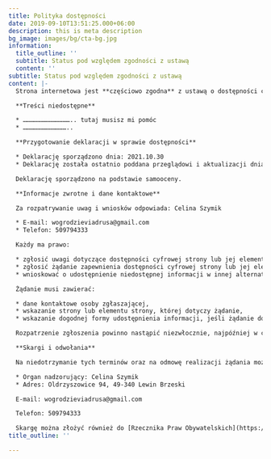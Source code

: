 ```yaml
---
title: Polityka dostępności
date: 2019-09-10T13:51:25.000+06:00
description: this is meta description
bg_image: images/bg/cta-bg.jpg
information:
  title_outline: ''
  subtitle: Status pod względem zgodności z ustawą
  content: ''
subtitle: Status pod względem zgodności z ustawą
content: |-
  Strona internetowa jest **częściowo zgodna** z ustawą o dostępności cyfrowej stron internetowych i aplikacji mobilnych podmiotów publicznych z powodu niezgodności lub wyłączeń wymienionych poniżej.

  **Treści niedostępne**

  * ………………………………….. tutaj musisz mi pomóc
  * ………………………………..

  **Przygotowanie deklaracji w sprawie dostępności**

  * Deklarację sporządzono dnia: 2021.10.30
  * Deklarację została ostatnio poddana przeglądowi i aktualizacji dnia: 2021.10.30

  Deklarację sporządzono na podstawie samooceny.

  **Informacje zwrotne i dane kontaktowe**

  Za rozpatrywanie uwag i wniosków odpowiada: Celina Szymik

  * E-mail: wogrodzieviadrusa@gmail.com
  * Telefon: 509794333

  Każdy ma prawo:

  * zgłosić uwagi dotyczące dostępności cyfrowej strony lub jej elementu,
  * zgłosić żądanie zapewnienia dostępności cyfrowej strony lub jej elementu,
  * wnioskować o udostępnienie niedostępnej informacji w innej alternatywnej formie.

  Żądanie musi zawierać:

  * dane kontaktowe osoby zgłaszającej,
  * wskazanie strony lub elementu strony, której dotyczy żądanie,
  * wskazanie dogodnej formy udostępnienia informacji, jeśli żądanie dotyczy udostępnienia w formie alternatywnej informacji niedostępnej.

  Rozpatrzenie zgłoszenia powinno nastąpić niezwłocznie, najpóźniej w ciągu 7 dni. Jeśli w tym terminie zapewnienie dostępności albo zapewnienie dostępu w alternatywnej formie nie jest możliwe, powinno nastąpić najdalej w ciągu 2 miesięcy od daty zgłoszenia.

  **Skargi i odwołania**

  Na niedotrzymanie tych terminów oraz na odmowę realizacji żądania można złożyć skargę do organu nadzorującego pocztą lub drogą elektroniczną na adres:

  * Organ nadzorujący: Celina Szymik
  * Adres: Oldrzyszowice 94, 49-340 Lewin Brzeski

  E-mail: wogrodzieviadrusa@gmail.com

  Telefon: 509794333

  Skargę można złożyć również do [Rzecznika Praw Obywatelskich](https://www.rpo.gov.pl/content/jak-zglosic-sie-do-rzecznika-praw-obywatelskich).
title_outline: ''

---
```

